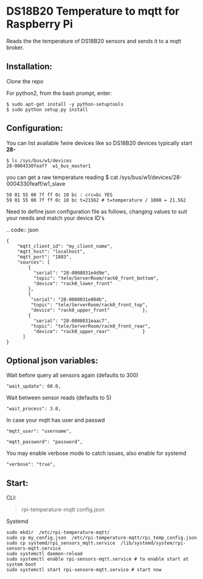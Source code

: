 DS18B20 Temperature to mqtt for Raspberry Pi
=============================

Reads the the temperature of DS18B20 sensors and sends it to a mqtt broker.


Installation:
-------------------

Clone the repo

For python2, from the bash prompt, enter:
```
$ sudo apt-get install -y python-setuptools
$ sudo python setup.py install
```
Configuration:
-------------------

You can list available 1wire devices like so
DS18B20 devices typically start **28-**
```
$ ls /sys/bus/w1/devices
28-0004330feaff  w1_bus_master1
```
you can get a raw temperature reading 
$ cat /sys/bus/w1/devices/28-0004330feaff/w1_slave
```
59 01 55 00 7f ff 0c 10 bc : crc=bc YES
59 01 55 00 7f ff 0c 10 bc t=21562 # t=temperature / 1000 = 21.562
```
Need to define json configuration file as follows, changing values to suit your 
needs and match your device ID's


.. code:: json

    {
        "mqtt_client_id": "my_client_name",
        "mqtt_host": "localhost",
        "mqtt_port": "1883",
        "sources": [
            {
              "serial": "28-0008031e4d9e",
              "topic": "tele/ServerRoom/rack0_front_bottom",
              "device": "rack0_lower_front"
            },
            {
             "serial": "28-0008031e804b",
             "topic": "tele/ServerRoom/rack0_front_top",
             "device": "rack0_upper_front"            },
            {
              "serial": "28-0008031eaac7",
             "topic": "tele/ServerRoom/rack0_front_rear",
              "device": "rack0_upper_rear"            }
          ]
    }


Optional json variables:
-------------------

Wait before query all sensors again (defaults to 300)
    
    "wait_update": 60.0,
    
Wait between sensor reads (defaults to 5)
    
    "wait_process": 3.0,
    
In case your mqtt has user and passwd
    
    "mqtt_user": "username",
    
    "mqtt_password": "password",

You may enable verbose mode to catch issues, also enable for systemd 

    "verbose": "true",


Start:
-------------------
CLI:
   > rpi-temperature-mqtt config.json

Systemd
   ```
   sudo mkdir  /etc/rpi-temperature-mqtt/
   sudo cp my_config.json  /etc/rpi-temperature-mqtt/rpi_temp_config.json
   sudo cp systemd/rpi_sensors_mqtt.service  /lib/systemd/system/rpi-sensors-mqtt.service
   sudo systemctl daemon-reload 
   sudo systemctl enable rpi-sensors-mqtt.service # to enable start at system boot
   sudo systemctl start rpi-sensore-mqtt.service # start now 
   ```
